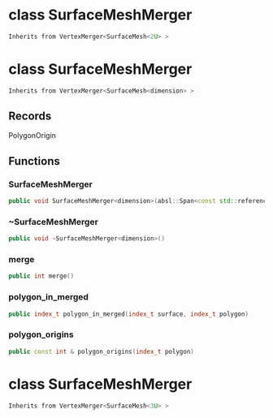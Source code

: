 # class SurfaceMeshMerger


```cpp
Inherits from VertexMerger<SurfaceMesh<2U> >
```



# class SurfaceMeshMerger


```cpp
Inherits from VertexMerger<SurfaceMesh<dimension> >
```



## Records

PolygonOrigin



## Functions

### SurfaceMeshMerger

```cpp
public void SurfaceMeshMerger<dimension>(absl::Span<const std::reference_wrapper<const SurfaceMesh<dimension> > > surfaces, double epsilon)
```


### ~SurfaceMeshMerger

```cpp
public void ~SurfaceMeshMerger<dimension>()
```


### merge

```cpp
public int merge()
```


### polygon_in_merged

```cpp
public index_t polygon_in_merged(index_t surface, index_t polygon)
```


### polygon_origins

```cpp
public const int & polygon_origins(index_t polygon)
```




# class SurfaceMeshMerger


```cpp
Inherits from VertexMerger<SurfaceMesh<3U> >
```



